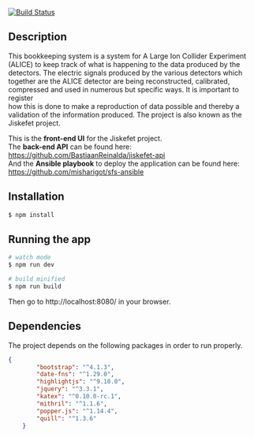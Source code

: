 [![Build Status](https://travis-ci.com/BastiaanReinalda/jiskefet-ui.svg?branch=master)](https://travis-ci.com/BastiaanReinalda/jiskefet-ui)

## Description
This bookkeeping system is a system for A Large Ion Collider Experiment
(ALICE) to keep track of what is happening to the data produced by the detectors. The electric signals produced by the various detectors which
together are the ALICE detector are being reconstructed, calibrated, compressed and used in numerous but specific ways. It is important to register  
how this is done to make a reproduction of data possible and thereby a validation of the information produced. The project is also known as the
Jiskefet project.  

This is the **front-end UI** for the Jiskefet project.   
The **back-end API** can be found here: https://github.com/BastiaanReinalda/jiskefet-api  
And the **Ansible playbook** to deploy the application can be found here: https://github.com/misharigot/sfs-ansible

## Installation

```bash
$ npm install
```

## Running the app

```bash
# watch mode
$ npm run dev

# build minified
$ npm run build
```

Then go to http://localhost:8080/ in your browser.

## Dependencies

The project depends on the following packages in order to run properly.

```JSON
{
		"bootstrap": "^4.1.3",
		"date-fns": "^1.29.0",
		"highlightjs": "^9.10.0",
		"jquery": "^3.3.1",
		"katex": "^0.10.0-rc.1",
		"mithril": "^1.1.6",
		"popper.js": "^1.14.4",
		"quill": "^1.3.6"
	}
```
